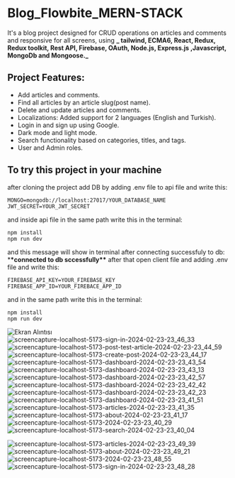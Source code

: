 # Blog_Flowbite_MERN-STACK

 It's a blog project designed for CRUD operations on articles and comments and responsive for all screens, using **_ tailwind, ECMA6, React, Redux, Redux toolkit, Rest API, Firebase, OAuth, Node.js, Express.js ,Javascript, MongoDb and Mongoose._**

## Project Features:

- Add articles and comments.
- Find all articles by an article slug(post name).
- Delete and update articles and comments.
- Localizations: Added support for 2 languages (English and Turkish).
- Login in and sign up using Google.
- Dark mode and light mode.
- Search functionality based on categories, titles, and tags.
- User and Admin roles.
  

## To try this project in your machine

after cloning the project add DB by adding .env file to api file and write this:

```
MONGO=mongodb://localhost:27017/YOUR_DATABASE_NAME
JWT_SECRET=YOUR_JWT_SECRET
```

and inside api file in the same path write this in the terminal:

```
npm install
npm run dev
```

and this message will show in terminal after connecting successfuly to db: \***\*connected to db sccessfully\*\***
after that open client file and adding .env file and write this:

```
FIREBASE_API_KEY=YOUR_FIREBASE_KEY
FIREBASE_APP_ID=YOUR_FIREBACE_APP_ID
```
and in the same path write this in the terminal:

```
npm install
npm run dev
```





![Ekran Alıntısı](https://github.com/RaoufSEZAR/mern-blog-flowbite/assets/64332249/81be0c93-6fc9-4fa9-89a4-e58ff233e7c9)
![screencapture-localhost-5173-sign-in-2024-02-23-23_46_33](https://github.com/RaoufSEZAR/mern-blog-flowbite/assets/64332249/25c954ae-7f97-4111-94d1-46544eeff483)
![screencapture-localhost-5173-post-test-article-2024-02-23-23_44_59](https://github.com/RaoufSEZAR/mern-blog-flowbite/assets/64332249/1aaa13c3-fda0-458a-b1ec-3e9134243eee)
![screencapture-localhost-5173-create-post-2024-02-23-23_44_17](https://github.com/RaoufSEZAR/mern-blog-flowbite/assets/64332249/16a1a7ba-6a10-44f1-85e9-8e3a5d30286a)
![screencapture-localhost-5173-dashboard-2024-02-23-23_43_54](https://github.com/RaoufSEZAR/mern-blog-flowbite/assets/64332249/95ff9467-970f-4461-a6fa-29aa040a684d)
![screencapture-localhost-5173-dashboard-2024-02-23-23_43_13](https://github.com/RaoufSEZAR/mern-blog-flowbite/assets/64332249/3e195fed-20d0-47b2-a62d-1f81e7e0c34f)
![screencapture-localhost-5173-dashboard-2024-02-23-23_42_57](https://github.com/RaoufSEZAR/mern-blog-flowbite/assets/64332249/26777c1a-0b05-43e5-9876-1bcdf2d6499e)
![screencapture-localhost-5173-dashboard-2024-02-23-23_42_42](https://github.com/RaoufSEZAR/mern-blog-flowbite/assets/64332249/eb648e56-9bd7-4712-bb1a-cbfd1cb71c0e)
![screencapture-localhost-5173-dashboard-2024-02-23-23_42_23](https://github.com/RaoufSEZAR/mern-blog-flowbite/assets/64332249/35a8fd3a-9959-4495-bf42-5788b5331c97)
![screencapture-localhost-5173-dashboard-2024-02-23-23_41_51](https://github.com/RaoufSEZAR/mern-blog-flowbite/assets/64332249/4611522f-39d2-4201-b110-d04918371a7e)
![screencapture-localhost-5173-articles-2024-02-23-23_41_35](https://github.com/RaoufSEZAR/mern-blog-flowbite/assets/64332249/9865e1b4-0bd4-44ae-ba95-27b69002de86)
![screencapture-localhost-5173-about-2024-02-23-23_41_17](https://github.com/RaoufSEZAR/mern-blog-flowbite/assets/64332249/17a50bfc-0ce0-4f98-8750-07cc6d93c1ce)
![screencapture-localhost-5173-2024-02-23-23_40_29](https://github.com/RaoufSEZAR/mern-blog-flowbite/assets/64332249/26251544-69b5-4bf8-bf8d-77d505176271)
![screencapture-localhost-5173-search-2024-02-23-23_40_04](https://github.com/RaoufSEZAR/mern-blog-flowbite/assets/64332249/848e7080-b2b7-4a6e-b60f-86ee9b915d47)

![screencapture-localhost-5173-articles-2024-02-23-23_49_39](https://github.com/RaoufSEZAR/mern-blog-flowbite/assets/64332249/23b325a7-de70-4d1e-be55-2d7cb1ce913e)
![screencapture-localhost-5173-about-2024-02-23-23_49_21](https://github.com/RaoufSEZAR/mern-blog-flowbite/assets/64332249/171b88ff-8985-4fe4-b8ae-1ced4a945200)
![screencapture-localhost-5173-2024-02-23-23_48_55](https://github.com/RaoufSEZAR/mern-blog-flowbite/assets/64332249/9d93ff12-f6b6-438f-8175-ead19e639713)
![screencapture-localhost-5173-sign-in-2024-02-23-23_48_28](https://github.com/RaoufSEZAR/mern-blog-flowbite/assets/64332249/75e9954c-fec2-4c04-8564-be0400fef4ab)
